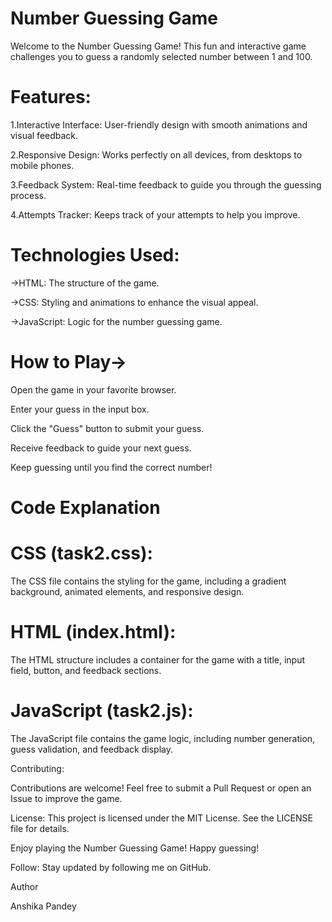 # Number Guessing Game


Welcome to the Number Guessing Game! This fun and interactive game challenges you to guess a randomly selected number between 1 and 100.


# Features:

1.Interactive Interface: User-friendly design with smooth animations and visual feedback.

2.Responsive Design: Works perfectly on all devices, from desktops to mobile phones.

3.Feedback System: Real-time feedback to guide you through the guessing process.

4.Attempts Tracker: Keeps track of your attempts to help you improve.

# Technologies Used:

->HTML: The structure of the game.

->CSS: Styling and animations to enhance the visual appeal.

->JavaScript: Logic for the number guessing game.

# How to Play->

Open the game in your favorite browser.

Enter your guess in the input box.

Click the "Guess" button to submit your guess.

Receive feedback to guide your next guess.

Keep guessing until you find the correct number!

# Code Explanation
# CSS (task2.css):

The CSS file contains the styling for the game, including a gradient background, animated elements, and responsive design.

# HTML (index.html):

The HTML structure includes a container for the game with a title, input field, button, and feedback sections.

# JavaScript (task2.js):

The JavaScript file contains the game logic, including number generation, guess validation, and feedback display.

Contributing:

Contributions are welcome! Feel free to submit a Pull Request or open an Issue to improve the game.

License:
This project is licensed under the MIT License. See the LICENSE file for details.

Enjoy playing the Number Guessing Game! Happy guessing! 

Follow: Stay updated by following me on GitHub.

Author

Anshika Pandey
